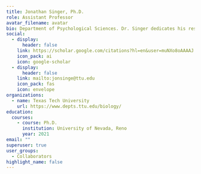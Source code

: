 ```yaml
---
title: Jonathan Singer, Ph.D.
role: Assistant Professor
avatar_filename: avatar
bio: Department of Psychological Sciences. Dr. Singer dedicates his research and clinical work to improving the  psychological health of patient-caregiver dyads who have a life limiting illness. 
social:
  - display:
      header: false
    link: https://scholar.google.com/citations?hl=en&user=muNXo8oAAAAJ
    icon_pack: ai
    icon: google-scholar
  - display:
      header: false
    link: mailto:jonsinge@ttu.edu
    icon_pack: fas
    icon: envelope
organizations:
  - name: Texas Tech University
    url: https://www.depts.ttu.edu/biology/
education:
  courses:
    - course: Ph.D. 
      institution: University of Nevada, Reno
      year: 2021
email: ""
superuser: true
user_groups:
  - Collaborators
highlight_name: false
---
```


